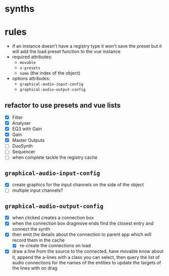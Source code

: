 # synths

# rules
* if an instance doesn't have a registry type it won't save the preset but it will add the load preset function to the vue instance
* required attributes:
  * `movable`
  * `v-presets`
  * `name` (the index of the object)
* options attributes:
  * `graphical-audio-input-config`
  * `graphical-audio-output-config`

## refactor to use presets and vue lists
* [x] Filter
* [x] Analyser
* [x] EQ3 with Gain
* [x] Gain
* [x] Master Outputs
* [ ] DuoSynth
* [ ] Sequencer
* [ ] when complete tackle the registry cache

## `graphical-audio-input-config`
* [x] create graphics for the input channels on the side of the object
* [ ] multiple input channels?

## `graphical-audio-output-config`
* [x] when clicked creates a connection box
* [x] when the connection box dragmove ends find the closest entry and connect the synth
* [x] then emit the details about the connection to parent app which will record them in the cache
  * [x] re-create the connections on load
* [x] draw a line from the source to the connected, have movable know about it, append the a-lines with a class you can select, then query the list of audio connections for the names of the entities to update the targets of the lines with on drag
